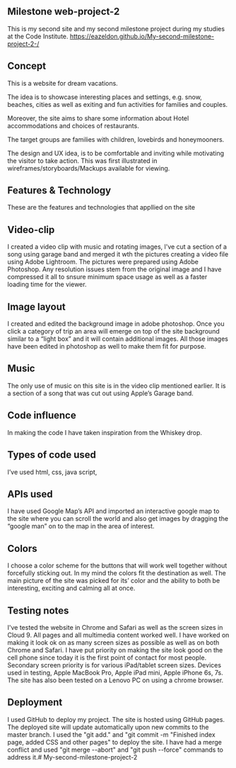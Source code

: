 ## Milestone web-project-2
This is my second site and my second milestone project during my studies at the
Code Institute. https://eazeldon.github.io/My-second-milestone-project-2-/

## Concept
This is a website for dream vacations.

The idea is to showcase interesting places and settings, e.g. snow, beaches, cities
as well as exiting and fun activities for families and couples.

Moreover, the site aims to share some information about Hotel accommodations and
choices of restaurants.

The target groups are families with children, lovebirds and honeymooners.

The design and UX idea, is to be comfortable and inviting while motivating the visitor
to take action. This was first illustrated in wireframes/storyboards/Mackups available
for viewing.

## Features & Technology

These are the features and technologies that appllied on the site

## Video-clip

I created a video clip with music and rotating images, l've cut a section of a song
using garage band and merged it wth the pictures creating a video file using Adobe
Lightroom. The pictures were prepared using Adobe Photoshop. Any resolution
issues stem from the original image and I have compressed it all to snsure minimum
space usage as well as a faster loading time for the viewer.

## Image layout

I created and edited the background image in adobe photoshop. Once you click a 
category of trip an area will emerge on top of the site background similar to a “light box” 
and it will contain additional images. All those images have been edited in photoshop as well
to make them fit for purpose.

## Music

The only use of music on this site is in the video clip mentioned earlier. It is a section 
of a song that was cut out using Apple’s Garage band.

## Code influence

In making the code I have taken inspiration from the Whiskey drop.

## Types of code used

I’ve used html, css, java script,

## APIs used

I have used Google Map’s API and imported an interactive google map to the site 
where you can scroll the world and also get images by dragging the “google man” on 
to the map in the area of interest.

## Colors

I choose a color scheme for the buttons that will work well together without forcefully 
sticking out. In my mind the colors fit the destination as well. The main picture of the 
site was picked for its’ color and the ability to both be interesting, exciting and 
calming all at once.

## Testing notes

I've tested the website in Chrome and Safari as well as the screen sizes in Cloud 9. 
All pages and all multimedia content worked well. I have worked on making it look ok 
on as many screen sizes as possible as well as on both Chrome and Safari. I have 
put priority on making the site look good on the cell phone since today it is the first 
point of contact for most people. Secondary screen priority is for various iPad/tablet 
screen sizes. Devices used in testing, Apple MacBook Pro, Apple iPad mini, Apple 
iPhone 6s, 7s. The site has also been tested on a Lenovo PC on using a chrome 
browser.

## Deployment

I used GitHub to deploy my project. The site is hosted using GitHub pages. The
deployed site will update automatically upon new commits to the master branch. I 
used the "git add." and "git commit -m "Finished index page, added CSS and other 
pages" to deploy the site. I have had a merge conflict and used "git merge --abort" 
and "git push --force" commands to address it.# My-second-milestone-project-2
